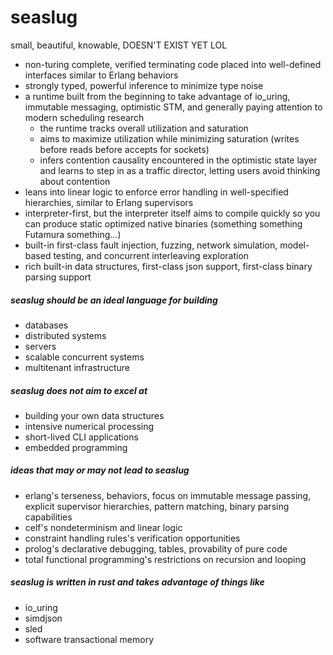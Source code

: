 # seaslug

small, beautiful, knowable, DOESN'T EXIST YET LOL

* non-turing complete, verified terminating code placed into well-defined interfaces similar to Erlang behaviors
* strongly typed, powerful inference to minimize type noise
* a runtime built from the beginning to take advantage of io_uring, immutable messaging, optimistic STM, and generally paying attention to modern scheduling research
  * the runtime tracks overall utilization and saturation
  * aims to maximize utilization while minimizing saturation (writes before reads before accepts for sockets)
  * infers contention causality encountered in the optimistic state layer and learns to step in as
    a traffic director, letting users avoid thinking about contention
* leans into linear logic to enforce error handling in well-specified hierarchies, similar to Erlang supervisors
* interpreter-first, but the interpreter itself aims to compile quickly so you can produce static optimized native binaries (something something Futamura something...)
* built-in first-class fault injection, fuzzing, network simulation, model-based testing, and concurrent interleaving exploration
* rich built-in data structures, first-class json support, first-class binary parsing support

##### seaslug should be an ideal language for building

* databases
* distributed systems
* servers
* scalable concurrent systems
* multitenant infrastructure

##### seaslug does not aim to excel at

* building your own data structures
* intensive numerical processing
* short-lived CLI applications
* embedded programming

##### ideas that may or may not lead to seaslug

* erlang's terseness, behaviors, focus on immutable message passing, explicit supervisor hierarchies, pattern matching, binary parsing capabilities
* celf's nondeterminism and linear logic
* constraint handling rules's verification opportunities
* prolog's declarative debugging, tables, provability of pure code
* total functional programming's restrictions on recursion and looping

##### seaslug is written in rust and takes advantage of things like

* io_uring
* simdjson
* sled
* software transactional memory
